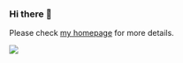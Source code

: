 ### Hi there 👋

Please check [my homepage](https://liang-zx.github.io/) for more details.

<img src="https://github-readme-stats.vercel.app/api?username=Liang-ZX&show_icons=true&bg_color=ffffff" />

<!--
**Liang-ZX/Liang-ZX** is a ✨ _special_ ✨ repository because its `README.md` (this file) appears on your GitHub profile.

Here are some ideas to get you started:

- 🔭 I’m currently working on ...
- 🌱 I’m currently learning ...
- 👯 I’m looking to collaborate on ...
- 🤔 I’m looking for help with ...
- 💬 Ask me about ...
- 📫 How to reach me: ...
- 😄 Pronouns: ...
- ⚡ Fun fact: ...
-->
